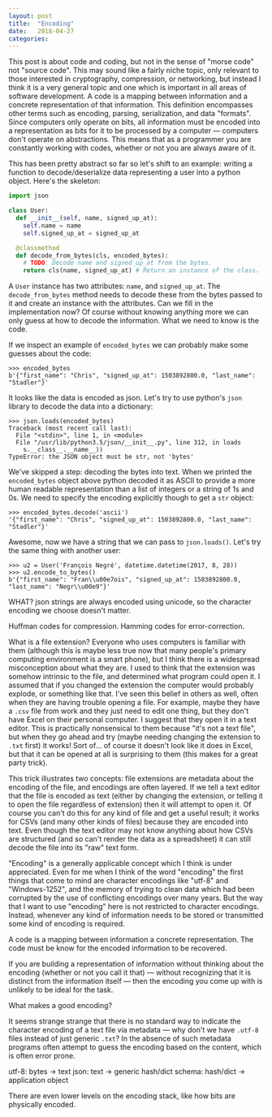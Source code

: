 ```yaml
---
layout: post
title:  "Encoding"
date:   2018-04-27
categories:
---
```

This post is about code and coding, but not in the sense of "morse code" not "source code". This may sound like a fairly niche topic, only relevant to those interested in cryptography, compression, or networking, but instead I think it is a very general topic and one which is important in all areas of software development. A code is a mapping between information and a concrete representation of that information. This definition encompasses other terms such as encoding, parsing, serialization, and data "formats". Since computers only operate on bits, all information must be encoded into a representation as bits for it to be processed by a computer — computers don't operate on abstractions. This means that as a programmer you are constantly working with codes, whether or not you are always aware of it.

This has been pretty abstract so far so let's shift to an example: writing a function to decode/deserialize data representing a user into a python object. Here's the skeleton:
```py
import json

class User:
  def __init__(self, name, signed_up_at):
    self.name = name
    self.signed_up_at = signed_up_at

  @classmethod
  def decode_from_bytes(cls, encoded_bytes):
    # TODO: Decode name and signed_up_at from the bytes.
    return cls(name, signed_up_at) # Return an instance of the class.
```
A `User` instance has two attributes: `name`, and `signed_up_at`. The `decode_from_bytes` method needs to decode these from the bytes passed to it and create an instance with the attributes. Can we fill in the implementation now? Of course without knowing anything more we can only guess at how to decode the information. What we need to know is the code.

If we inspect an example of `encoded_bytes` we can probably make some guesses about the code:
```
>>> encoded_bytes
b'{"first_name": "Chris", "signed_up_at": 1503892800.0, "last_name": "Stadler"}'
```
It looks like the data is encoded as json. Let's try to use python's `json` library to decode the data into a dictionary:
```
>>> json.loads(encoded_bytes)
Traceback (most recent call last):
  File "<stdin>", line 1, in <module>
  File "/usr/lib/python3.5/json/__init__.py", line 312, in loads
    s.__class__.__name__))
TypeError: the JSON object must be str, not 'bytes'
```
We've skipped a step: decoding the bytes into text. When we printed the `encoded_bytes` object above python decoded it as ASCII to provide a more human readable representation than a list of integers or a string of 1s and 0s. We need to specify the encoding explicitly though to get a `str` object:
```
>>> encoded_bytes.decode('ascii')
'{"first_name": "Chris", "signed_up_at": 1503892800.0, "last_name": "Stadler"}'
```
Awesome, now we have a string that we can pass to `json.loads()`. Let's try the same thing with another user:


```
>>> u2 = User('François Negré', datetime.datetime(2017, 8, 28))
>>> u2.encode_to_bytes()
b'{"first_name": "Fran\\u00e7ois", "signed_up_at": 1503892800.0, "last_name": "Negr\\u00e9"}'
```
WHAT? json strings are always encoded using unicode, so the character encoding we choose doesn't matter.


Huffman codes for compression.
Hamming codes for error-correction.

What is a file extension? Everyone who uses computers is familiar with them (although this is maybe less true now that many people's primary computing environment is a smart phone), but I think there is a widespread misconception about what they are. I used to think that the extension was somehow intrinsic to the file, and determined what program could open it. I assumed that if you changed the extension the computer would probably explode, or something like that. I've seen this belief in others as well, often when they are having trouble opening a file. For example, maybe they have a `.csv` file from work and they just need to edit one thing, but they don't have Excel on their personal computer. I suggest that they open it in a text editor. This is practically nonsensical to them because "it's not a text file", but when they go ahead and try (maybe needing changing the extension to `.txt` first) it works! Sort of... of course it doesn't look like it does in Excel, but that it can be opened at all is surprising to them (this makes for a great party trick).

This trick illustrates two concepts: file extensions are metadata about the encoding of the file, and encodings are often layered. If we tell a text editor that the file is encoded as text (either by changing the extension, or telling it to open the file regardless of extension) then it will attempt to open it. Of course you can't do this for any kind of file and get a useful result; it works for CSVs (and many other kinds of files) because they are encoded into text. Even though the text editor may not know anything about how CSVs are structured (and so can't render the data as a spreadsheet) it can still decode the file into its "raw" text form.

"Encoding" is a generally applicable concept which I think is under appreciated. Even for me when I think of the word "encoding" the first things that come to mind are character encodings like "utf-8" and "Windows-1252", and the memory of trying to clean data which had been corrupted by the use of conflicting encodings over many years. But the way that I want to use "encoding" here is not restricted to character encodings. Instead, whenever any kind of information needs to be stored or transmitted some kind of encoding is required.

A code is a mapping between information a concrete representation. The code must be know for the encoded information to be recovered.

If you are building a representation of information without thinking about the encoding (whether or not you call it that) — without recognizing that it is distinct from the information itself — then the encoding you come up with is unlikely to be ideal for the task.

What makes a good encoding?

It seems strange strange that there is no standard way to indicate the character encoding of a text file via metadata — why don't we have `.utf-8` files instead of just generic `.txt`? In the absence of such metadata programs often attempt to guess the encoding based on the content, which is often error prone.

utf-8: bytes -> text
json: text -> generic hash/dict
schema: hash/dict -> application object

There are even lower levels on the encoding stack, like how bits are physically encoded.
